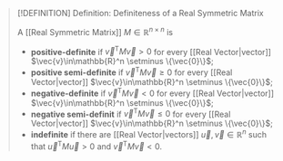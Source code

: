 >[!DEFINITION] Definition: Definiteness of a Real Symmetric Matrix
>
>A [[Real Symmetric Matrix]] $M\in\mathbb{R}^{n\times n}$ is
>- **positive-definite** if $\vec{v}^\mathsf{T}M\vec{v} \gt 0$ for every [[Real Vector|vector]] $\vec{v}\in\mathbb{R}^n \setminus \{\vec{0}\}$;
>- **positive semi-definite** if $\vec{v}^\mathsf{T}M\vec{v} \ge 0$ for every [[Real Vector|vector]] $\vec{v}\in\mathbb{R}^n \setminus \{\vec{0}\}$;
>- **negative-definite** if $\vec{v}^\mathsf{T}M\vec{v} \lt 0$ for every [[Real Vector|vector]] $\vec{v}\in\mathbb{R}^n \setminus \{\vec{0}\}$;
>- **negative semi-definit** if $\vec{v}^\mathsf{T}M\vec{v} \le 0$ for every [[Real Vector|vector]] $\vec{v}\in\mathbb{R}^n \setminus \{\vec{0}\}$;
>- **indefinite** if there are [[Real Vector|vectors]] $\vec{u},\vec{v}\in\mathbb{R}^n$ such that $\vec{u}^\mathsf{T}M\vec{u}\gt 0$ and $\vec{v}^\mathsf{T}M\vec{v}\lt 0$.
>